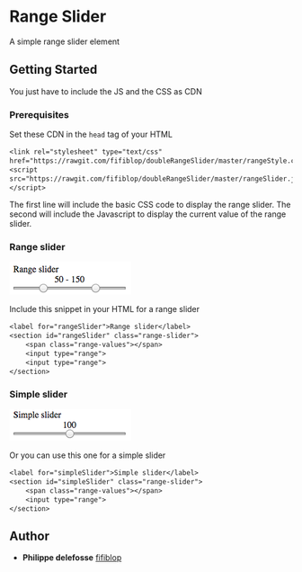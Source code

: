 # Range Slider

A simple range slider element

## Getting Started

You just have to include the JS and the CSS as CDN

### Prerequisites

Set these CDN in the `head` tag of your HTML

```
<link rel="stylesheet" type="text/css" href="https://rawgit.com/fifiblop/doubleRangeSlider/master/rangeStyle.css">
<script src="https://rawgit.com/fifiblop/doubleRangeSlider/master/rangeSlider.js"></script>
```

The first line will include the basic CSS code to display the range slider.
The second will include the Javascript to display the current value of the range slider.

### Range slider

![alt text](ressources/rangeSlider.png "range slider")

Include this snippet in your HTML for a range slider

```
<label for="rangeSlider">Range slider</label>
<section id="rangeSlider" class="range-slider">
    <span class="range-values"></span>
    <input type="range">
    <input type="range">
</section>
```

### Simple slider

![alt text](ressources/simpleSlider.png "range slider")

Or you can use this one for a simple slider

```
<label for="simpleSlider">Simple slider</label>
<section id="simpleSlider" class="range-slider">
    <span class="range-values"></span>
    <input type="range">
</section>
```

## Author

* **Philippe delefosse** [fifiblop](https://github.com/fifiblop)